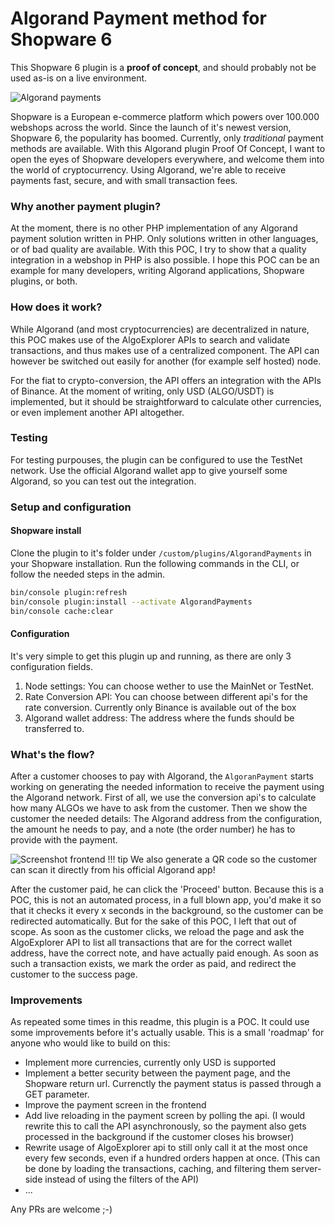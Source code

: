 # Algorand Payment method for Shopware 6

This Shopware 6 plugin is a **proof of concept**, and should probably not be used as-is on a live environment.

![Algorand payments](https://user-images.githubusercontent.com/3930922/107990907-c80dd900-6fd5-11eb-87b0-7379fb74205a.png)

Shopware is a European e-commerce platform which powers over 100.000 webshops across the world. Since the launch of
it's newest version, Shopware 6, the popularity has boomed. Currently, only *traditional* payment methods are available.
With this Algorand plugin Proof Of Concept, I want to open the eyes of Shopware developers everywhere, and welcome them
into the world of cryptocurrency. Using Algorand, we're able to receive payments fast, secure, and with small transaction 
fees.

### Why another payment plugin?
At the moment, there is no other PHP implementation of any Algorand payment solution written in PHP. Only solutions 
written in other languages, or of bad quality are available. With this POC, I try to show that a quality integration
in a webshop in PHP is also possible. I hope this POC can be an example for many developers, writing Algorand 
applications, Shopware plugins, or both.

### How does it work?
While Algorand (and most cryptocurrencies) are decentralized in nature, this POC makes use of the AlgoExplorer APIs to
search and validate transactions, and thus makes use of a centralized component. The API can however be switched out
easily for another (for example self hosted) node.

For the fiat to crypto-conversion, the API offers an integration with the APIs of Binance. At the moment of writing,
only USD (ALGO/USDT) is implemented, but it should be straightforward to calculate other currencies, or even implement
another API altogether.

### Testing
For testing purpouses, the plugin can be configured to use the TestNet network. Use the official Algorand wallet app
to give yourself some Algorand, so you can test out the integration.

### Setup and configuration
#### Shopware install
Clone the plugin to it's folder under `/custom/plugins/AlgorandPayments` in your Shopware installation. Run the following
commands in the CLI, or follow the needed steps in the admin.
```bash
bin/console plugin:refresh
bin/console plugin:install --activate AlgorandPayments
bin/console cache:clear
```

#### Configuration
It's very simple to get this plugin up and running, as there are only 3 configuration fields.

1. Node settings: You can choose wether to use the MainNet or TestNet.
2. Rate Conversion API: You can choose between different api's for the rate conversion. Currently only Binance is 
available out of the box
3. Algorand wallet address: The address where the funds should be transferred to.

### What's the flow?
After a customer chooses to pay with Algorand, the `AlgoranPayment` starts working on generating the needed information
to receive the payment using the Algorand network. First of all, we use the conversion api's to calculate how many 
ALGOs we have to ask from the customer. Then we show the customer the needed details: The Algorand address from the 
configuration, the amount he needs to pay, and a note (the order number) he has to provide with the payment.

![Screenshot frontend](https://user-images.githubusercontent.com/3930922/107992158-6307b280-6fd8-11eb-864d-78aeba241d1b.png)
!!! tip
    We also generate a QR code so the customer can scan it directly from his official Algorand app!

After the customer paid, he can click the 'Proceed' button. Because this is a POC, this is not an automated process,
in a full blown app, you'd make it so that it checks it every x seconds in the background, so the customer can be 
redirected automatically. But for the sake of this POC, I left that out of scope.
As soon as the customer clicks, we reload the page and ask the AlgoExplorer API to list all transactions that are for 
the correct wallet address, have the correct note, and have actually paid enough. As soon as such a transaction exists,
we mark the order as paid, and redirect the customer to the success page.

### Improvements
As repeated some times in this readme, this plugin is a POC. It could use some improvements before it's actually
usable. This is a small 'roadmap' for anyone who would like to build on this:
 - Implement more currencies, currently only USD is supported
 - Implement a better security between the payment page, and the Shopware return url. Currenctly the payment status is passed through a GET parameter.
 - Improve the payment screen in the frontend
 - Add live reloading in the payment screen by polling the api. (I would rewrite this to call the API asynchronously, so the payment also gets processed in the background if the customer closes his browser)
 - Rewrite usage of AlgoExplorer api to still only call it at the most once every few seconds, even if a hundred orders happen at once. (This can be done by loading the transactions, caching, and filtering them server-side instead of using the filters of the API)
 - ...

Any PRs are welcome ;-)
